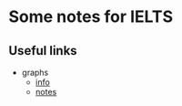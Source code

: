 # Some notes for IELTS

## Useful links

- graphs
  - [info](https://www.ieltsjacky.com/ielts-line-graph.html)
  - [notes](./notes/graphs.md)
